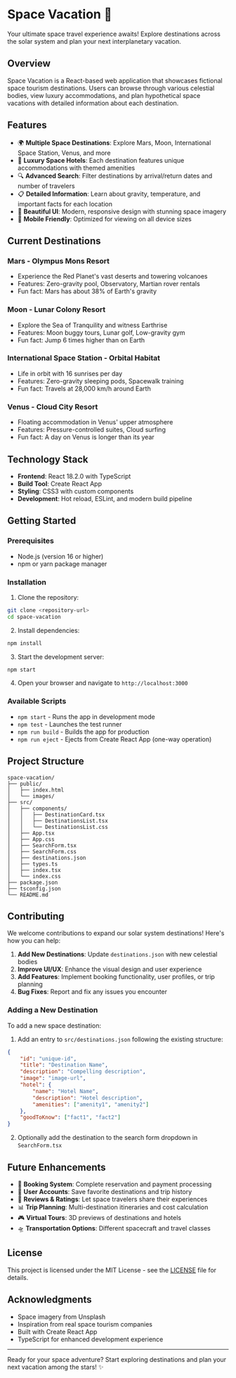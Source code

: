 # Space Vacation 🚀

Your ultimate space travel experience awaits! Explore destinations across the solar system and plan your next interplanetary vacation.

## Overview

Space Vacation is a React-based web application that showcases fictional space tourism destinations. Users can browse through various celestial bodies, view luxury accommodations, and plan hypothetical space vacations with detailed information about each destination.

## Features

-   🌍 **Multiple Space Destinations**: Explore Mars, Moon, International Space Station, Venus, and more
-   🏨 **Luxury Space Hotels**: Each destination features unique accommodations with themed amenities
-   🔍 **Advanced Search**: Filter destinations by arrival/return dates and number of travelers
-   📋 **Detailed Information**: Learn about gravity, temperature, and important facts for each location
-   🎨 **Beautiful UI**: Modern, responsive design with stunning space imagery
-   📱 **Mobile Friendly**: Optimized for viewing on all device sizes

## Current Destinations

### Mars - Olympus Mons Resort

-   Experience the Red Planet's vast deserts and towering volcanoes
-   Features: Zero-gravity pool, Observatory, Martian rover rentals
-   Fun fact: Mars has about 38% of Earth's gravity

### Moon - Lunar Colony Resort

-   Explore the Sea of Tranquility and witness Earthrise
-   Features: Moon buggy tours, Lunar golf, Low-gravity gym
-   Fun fact: Jump 6 times higher than on Earth

### International Space Station - Orbital Habitat

-   Life in orbit with 16 sunrises per day
-   Features: Zero-gravity sleeping pods, Spacewalk training
-   Fun fact: Travels at 28,000 km/h around Earth

### Venus - Cloud City Resort

-   Floating accommodation in Venus' upper atmosphere
-   Features: Pressure-controlled suites, Cloud surfing
-   Fun fact: A day on Venus is longer than its year

## Technology Stack

-   **Frontend**: React 18.2.0 with TypeScript
-   **Build Tool**: Create React App
-   **Styling**: CSS3 with custom components
-   **Development**: Hot reload, ESLint, and modern build pipeline

## Getting Started

### Prerequisites

-   Node.js (version 16 or higher)
-   npm or yarn package manager

### Installation

1. Clone the repository:

```bash
git clone <repository-url>
cd space-vacation
```

2. Install dependencies:

```bash
npm install
```

3. Start the development server:

```bash
npm start
```

4. Open your browser and navigate to `http://localhost:3000`

### Available Scripts

-   `npm start` - Runs the app in development mode
-   `npm test` - Launches the test runner
-   `npm run build` - Builds the app for production
-   `npm run eject` - Ejects from Create React App (one-way operation)

## Project Structure

```
space-vacation/
├── public/
│   ├── index.html
│   └── images/
├── src/
│   ├── components/
│   │   ├── DestinationCard.tsx
│   │   ├── DestinationsList.tsx
│   │   └── DestinationsList.css
│   ├── App.tsx
│   ├── App.css
│   ├── SearchForm.tsx
│   ├── SearchForm.css
│   ├── destinations.json
│   ├── types.ts
│   ├── index.tsx
│   └── index.css
├── package.json
├── tsconfig.json
└── README.md
```

## Contributing

We welcome contributions to expand our solar system destinations! Here's how you can help:

1. **Add New Destinations**: Update `destinations.json` with new celestial bodies
2. **Improve UI/UX**: Enhance the visual design and user experience
3. **Add Features**: Implement booking functionality, user profiles, or trip planning
4. **Bug Fixes**: Report and fix any issues you encounter

### Adding a New Destination

To add a new space destination:

1. Add an entry to `src/destinations.json` following the existing structure:

```json
{
    "id": "unique-id",
    "title": "Destination Name",
    "description": "Compelling description",
    "image": "image-url",
    "hotel": {
        "name": "Hotel Name",
        "description": "Hotel description",
        "amenities": ["amenity1", "amenity2"]
    },
    "goodToKnow": ["fact1", "fact2"]
}
```

2. Optionally add the destination to the search form dropdown in `SearchForm.tsx`

## Future Enhancements

-   🛒 **Booking System**: Complete reservation and payment processing
-   👤 **User Accounts**: Save favorite destinations and trip history
-   🌟 **Reviews & Ratings**: Let space travelers share their experiences
-   📊 **Trip Planning**: Multi-destination itineraries and cost calculation
-   🎮 **Virtual Tours**: 3D previews of destinations and hotels
-   🛸 **Transportation Options**: Different spacecraft and travel classes

## License

This project is licensed under the MIT License - see the [LICENSE](LICENSE) file for details.

## Acknowledgments

-   Space imagery from Unsplash
-   Inspiration from real space tourism companies
-   Built with Create React App
-   TypeScript for enhanced development experience

---

Ready for your space adventure? Start exploring destinations and plan your next vacation among the stars! ✨
